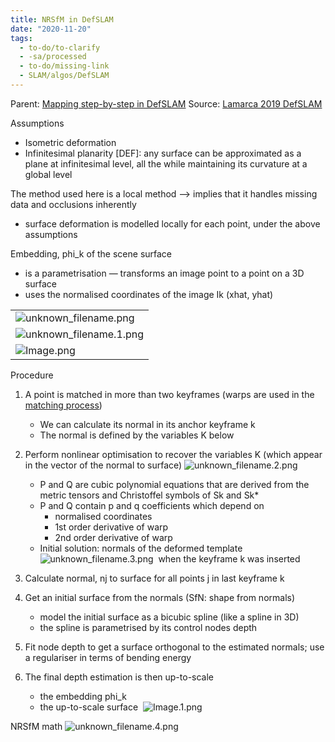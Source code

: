 ```yaml
---
title: NRSfM in DefSLAM
date: "2020-11-20"
tags:
  - to-do/to-clarify
  - -sa/processed
  - to-do/missing-link
  - SLAM/algos/DefSLAM
---
```


Parent: [Mapping step-by-step in DefSLAM](mapping-step-by-step-in-defslam.md)
Source: [Lamarca 2019 DefSLAM](lamarca-2019-defslam.md)

Assumptions

*   Isometric deformation
*   Infinitesimal planarity \[DEF\]: any surface can be approximated as a plane at infinitesimal level, all the while maintaining its curvature at a global level

The method used here is a local method --> implies that it handles missing data and occlusions inherently

*   surface deformation is modelled locally for each point, under the above assumptions

Embedding, phi\_k of the scene surface

*   is a parametrisation — transforms an image point to a point on a 3D surface
*   uses the normalised coordinates of the image Ik (xhat, yhat)

|     |
| --- |
| ![unknown_filename.png](./_resources/NRSfM_in_DefSLAM.resources/unknown_filename.png) |
| ![unknown_filename.1.png](./_resources/NRSfM_in_DefSLAM.resources/unknown_filename.1.png) |
| ![Image.png](./_resources/NRSfM_in_DefSLAM.resources/Image.png) |

Procedure

1.  A point is matched in more than two keyframes (warps are used in the [matching process](matching-process.md))
    *   We can calculate its normal in its anchor keyframe k
    *   The normal is defined by the variables K below
2.  Perform nonlinear optimisation to recover the variables K (which appear in the vector of the normal to surface)
    ![unknown_filename.2.png](./_resources/NRSfM_in_DefSLAM.resources/unknown_filename.2.png)
    *   P and Q are cubic polynomial equations that are derived from the metric tensors and Christoffel symbols of Sk and Sk\*
    *   P and Q contain p and q coefficients which depend on
        *   normalised coordinates
        *   1st order derivative of warp
        *   2nd order derivative of warp
    *   Initial solution: normals of the deformed template 
        ![unknown_filename.3.png](./_resources/NRSfM_in_DefSLAM.resources/unknown_filename.3.png)
         when the keyframe k was inserted
        
3.  Calculate normal, nj to surface for all points j in last keyframe k
4.  Get an initial surface from the normals (SfN: shape from normals)
    *   model the initial surface as a bicubic spline (like a spline in 3D)
    *   the spline is parametrised by its control nodes depth
5.  Fit node depth to get a surface orthogonal to the estimated normals; use a regulariser in terms of bending energy
6.  The final depth estimation is then up-to-scale
    *   the embedding phi\_k
    *   the up-to-scale surface 
        ![Image.1.png](./_resources/NRSfM_in_DefSLAM.resources/Image.1.png)
        

NRSfM math
![unknown_filename.4.png](./_resources/NRSfM_in_DefSLAM.resources/unknown_filename.4.png)

